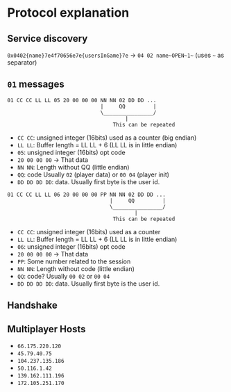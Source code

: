 # Protocol explanation

## Service discovery

`0x0402{name}7e4f70656e7e{usersInGame}7e` -> `04 02 name~OPEN~1~` (uses `~` as separator)

## `01` messages

```
01 CC CC LL LL 05 20 00 00 00 NN NN 02 DD DD ...
                              |     QQ         |
                              \________________/
                                      |
                                  This can be repeated
```

 - `CC CC`: unsigned integer (16bits) used as a counter (big endian)
 - `LL LL`: Buffer length = LL LL + 6 (LL LL is in little endian)
 - `05`: unsigned integer (16bits) opt code
 - `20 00 00 00` -> That data
 - `NN NN`: Length without QQ (little endian)
 - `QQ`: code Usually `02` (player data) or `00 04` (player init)
 - `DD DD DD DD`: data. Usually first byte is the user id.


```
01 CC CC LL LL 06 20 00 00 00 PP NN NN 02 DD DD ...
                                 |     QQ         |
                                 \________________/
                                         |
                                  This can be repeated
```

 - `CC CC`: unsigned integer (16bits) used as a counter
 - `LL LL`: Buffer length = LL LL + 6 (LL LL is in little endian)
 - `06`: unsigned integer (16bits) opt code
 - `20 00 00 00` -> That data
 - `PP`: Some number related to the session
 - `NN NN`: Length without code (little endian)
 - `QQ`: code? Usually `00 02` or `00 04`
 - `DD DD DD DD`: data. Usually first byte is the user id.

## Handshake

## Multiplayer Hosts

 - `66.175.220.120`
 - `45.79.40.75`
 - `104.237.135.186`
 - `50.116.1.42`
 - `139.162.111.196`
 - `172.105.251.170`

